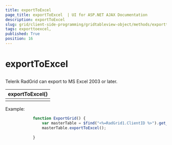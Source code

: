```yaml
---
title: exportToExcel 
page_title: exportToExcel  | UI for ASP.NET AJAX Documentation
description: exportToExcel 
slug: grid/client-side-programming/gridtableview-object/methods/exporttoexcel-
tags: exporttoexcel,
published: True
position: 16
---
```


# exportToExcel 



## 

Telerik RadGrid can export to MS Excel 2003 or later.


|  __exportToExcel()__  |
| ------ |
||

Example:

````JavaScript
	        function ExportGrid() {
	            var masterTable = $find("<%=RadGrid1.ClientID %>").get_masterTableView();
	            masterTable.exportToExcel();
	
	        } 
````



